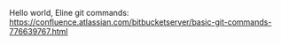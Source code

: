 Hello world, Eline 
git commands: https://confluence.atlassian.com/bitbucketserver/basic-git-commands-776639767.html 